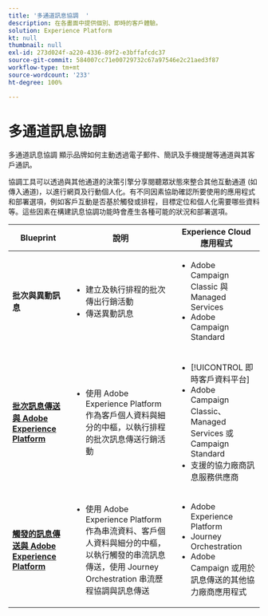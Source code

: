 ```yaml
---
title: '多通道訊息協調  '
description: 在各畫面中提供個別、即時的客戶體驗。
solution: Experience Platform
kt: null
thumbnail: null
exl-id: 273d024f-a220-4336-89f2-e3bffafcdc37
source-git-commit: 584007cc71e00729732c67a97546e2c21aed3f87
workflow-type: tm+mt
source-wordcount: '233'
ht-degree: 100%

---
```


# 多通道訊息協調 

多通道訊息協調 顯示品牌如何主動透過電子郵件、簡訊及手機提醒等通道與其客戶通訊。

協調工具可以透過與其他通道的決策引擎分享閱聽眾狀態來整合其他互動通道 (如傳入通道)，以進行網頁及行動個人化。有不同因素協助確認所要使用的應用程式和部署選項，例如客戶互動是否基於觸發或排程，目標定位和個人化需要哪些資料等。這些因素在構建訊息協調功能時會產生各種可能的狀況和部署選項。


| Blueprint | 說明 | Experience Cloud 應用程式 |
|---|---|---|
| **批次與異動訊息** | <ul><li>建立及執行排程的批次傳出行銷活動</li><li>傳送異動訊息</li></ul> | <ul><li>Adobe Campaign Classic 與 Managed Services</li><li>Adobe Campaign Standard</li></ul> |
| **[批次訊息傳送與 Adobe Experience Platform](batch-messaging.md)** | <ul><li>使用 Adobe Experience Platform 作為客戶個人資料與細分的中樞，以執行排程的批次訊息傳送行銷活動</li></ul> | <ul><li>[!UICONTROL 即時客戶資料平台]</li><li>Adobe Campaign Classic、Managed Services 或 Campaign Standard</li><li>支援的協力廠商訊息服務供應商</li></ul> |
| **[觸發的訊息傳送與 Adobe Experience Platform](triggered-messaging.md)** | <ul><li>使用 Adobe Experience Platform 作為串流資料、客戶個人資料與細分的中樞，以執行觸發的串流訊息傳送，使用 Journey Orchestration 串流歷程協調與訊息傳送</li></ul> | <ul><li>Adobe Experience Platform</li><li>Journey Orchestration</li><li>Adobe Campaign 或用於訊息傳送的其他協力廠商應用程式</li></ul> |
